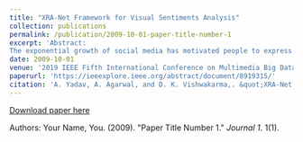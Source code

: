 ```yaml
---
title: "XRA-Net Framework for Visual Sentiments Analysis"
collection: publications
permalink: /publication/2009-10-01-paper-title-number-1
excerpt: 'Abstract:
The exponential growth of social media has motivated people to express themselves in various forms. Visual media is one of the most effective and popular ways of conveying sentiments or opinions on the web as people keeps on uploading millions of photos on famous social networking sites. Hence, Visual Sentiment Analysis is instrumental in monitoring an overview of the broader public consensus behind a specific topic or issue. This work proposes a deep learning-based architecture XRA-Net (Xception Residual Attention based Network) for visual sentiment analysis. Moreover, the performance of the XRA-Net architecture is evaluated on the publicly available real-world Twitter I dataset, which is further composed of three subsets of the dataset: 3-agree, 4-agree, and 5-agree. The accuracy achieved on these datasets are: 79.2%, 81.2%, and 86.4% respectively, which shows that the proposed architecture has outperformed the state-of-the-art results on all the three subsets of Twitter I dataset as it can focus on the most informative features in an input image, which boosts the visual sentiment analysis process.'
date: 2009-10-01
venue: '2019 IEEE Fifth International Conference on Multimedia Big Data (BigMM)'
paperurl: 'https://ieeexplore.ieee.org/abstract/document/8919315/'
citation: 'A. Yadav, A. Agarwal, and D. K. Vishwakarma,. &quot;XRA-Net Framework for Visual Sentiments Analysis.&quot; <i>2019 IEEE Fifth International Conference on Multimedia Big Data (BigMM)</i>. 1(1).'
---
```


[Download paper here](https://ieeexplore.ieee.org/abstract/document/8919315/)

Authors: Your Name, You. (2009). "Paper Title Number 1." <i>Journal 1</i>. 1(1).
